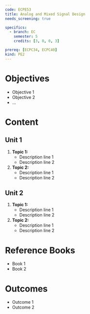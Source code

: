 ```yaml
---
code: ECPE53
title: Analog and Mixed Signal Design
needs_screening: true

specifics:
  - branch: EC
    semester: 5
    credits: [3, 0, 0, 3]

prereq: [ECPC34, ECPC40]
kind: PE2
---
```


# Objectives

- Objective 1
- Objective 2
- ...

# Content

## Unit 1

1. **Topic 1:**
   - Description line 1
   - Description line 2
2. **Topic 2:**
   - Description line 1
   - Description line 2

## Unit 2

1. **Topic 1:**
   - Description line 1
   - Description line 2
2. **Topic 2:**
   - Description line 1
   - Description line 2

# Reference Books

- Book 1
- Book 2

# Outcomes

- Outcome 1
- Outcome 2
